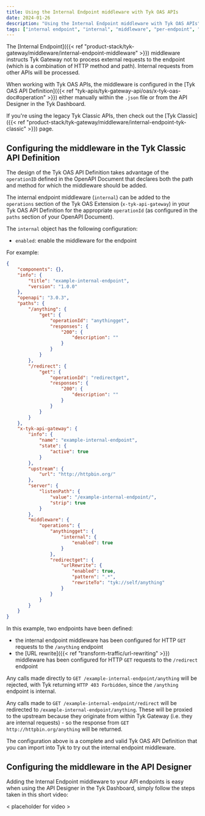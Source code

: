 ```yaml
---
title: Using the Internal Endpoint middleware with Tyk OAS APIs
date: 2024-01-26
description: "Using the Internal Endpoint middleware with Tyk OAS APIs"
tags: ["internal endpoint", "internal", "middleware", "per-endpoint", "Tyk OAS"]
---
```


The [Internal Endpoint]({{< ref "product-stack/tyk-gateway/middleware/internal-endpoint-middleware" >}}) middleware instructs Tyk Gateway not to process external requests to the endpoint (which is a combination of HTTP method and path). Internal requests from other APIs will be processed.

When working with Tyk OAS APIs, the middleware is configured in the [Tyk OAS API Definition]({{< ref "tyk-apis/tyk-gateway-api/oas/x-tyk-oas-doc#operation" >}}) either manually within the `.json` file or from the API Designer in the Tyk Dashboard.

If you're using the legacy Tyk Classic APIs, then check out the [Tyk Classic]({{< ref "product-stack/tyk-gateway/middleware/internal-endpoint-tyk-classic" >}}) page.

## Configuring the middleware in the Tyk Classic API Definition
The design of the Tyk OAS API Definition takes advantage of the `operationID` defined in the OpenAPI Document that declares both the path and method for which the middleware should be added.

The internal endpoint middleware (`internal`) can be added to the `operations` section of the Tyk OAS Extension (`x-tyk-api-gateway`) in your Tyk OAS API Definition for the appropriate `operationId` (as configured in the `paths` section of your OpenAPI Document).

The `internal` object has the following configuration:
 - `enabled`: enable the middleware for the endpoint

For example:
```.json {hl_lines=["49-50"],linenos=true, linenostart=1}
{
    "components": {},
    "info": {
        "title": "example-internal-endpoint",
        "version": "1.0.0"
    },
    "openapi": "3.0.3",
    "paths": {
        "/anything": {
            "get": {
                "operationId": "anythingget",
                "responses": {
                    "200": {
                        "description": ""
                    }
                }
            }
        },
        "/redirect": {
            "get": {
                "operationId": "redirectget",
                "responses": {
                    "200": {
                        "description": ""
                    }
                }
            }
        }
    },
    "x-tyk-api-gateway": {
        "info": {
            "name": "example-internal-endpoint",
            "state": {
                "active": true
            }
        },
        "upstream": {
            "url": "http://httpbin.org/"
        },
        "server": {
            "listenPath": {
                "value": "/example-internal-endpoint/",
                "strip": true
            }
        },
        "middleware": {
            "operations": {
                "anythingget": {
                    "internal": {
                        "enabled": true
                    }
                },
                "redirectget": {
                    "urlRewrite": {
                        "enabled": true,
                        "pattern": ".*",
                        "rewriteTo": "tyk://self/anything"
                    }
                }
            }
        }
    }
}
```

In this example, two endpoints have been defined:
 - the internal endpoint middleware has been configured for HTTP `GET` requests to the `/anything` endpoint
 - the [URL rewrite]({{< ref "transform-traffic/url-rewriting" >}}) middleware has been configured for HTTP `GET` requests to the `/redirect` endpoint
 
Any calls made directly to `GET /example-internal-endpoint/anything` will be rejected, with Tyk returning `HTTP 403 Forbidden`, since the `/anything` endpoint is internal.

Any calls made to `GET /example-internal-endpoint/redirect` will be redirected to `/example-internal-endpoint/anything`. These will be proxied to the upstream because they originate from within Tyk Gateway (i.e. they are internal requests) - so the response from `GET http://httpbin.org/anything` will be returned.

The configuration above is a complete and valid Tyk OAS API Definition that you can import into Tyk to try out the internal endpoint middleware.

## Configuring the middleware in the API Designer
Adding the Internal Endpoint middleware to your API endpoints is easy when using the API Designer in the Tyk Dashboard, simply follow the steps taken in this short video:

 < placeholder for video >